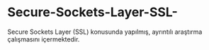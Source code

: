 # Secure-Sockets-Layer-SSL-
Secure Sockets Layer (SSL) konusunda yapılmış, ayrıntılı araştırma çalışmasını içermektedir.
